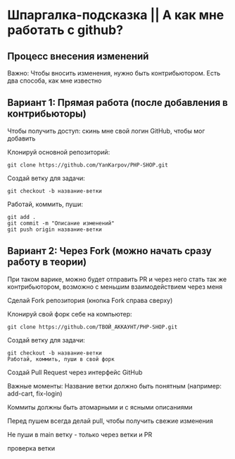 # Шпаргалка-подсказка || А как мне работать с github?
## Процесс внесения изменений

Важно: Чтобы вносить изменения, нужно быть контрибьютором. Есть два способа, как мне известно


## Вариант 1: Прямая работа (после добавления в контрибьюторы)

Чтобы получить доступ: скинь мне свой логин GitHub, чтобы мог добавить

Клонируй основной репозиторий:
```
git clone https://github.com/YanKarpov/PHP-SHOP.git
```
Создай ветку для задачи:
```
git checkout -b название-ветки
```

Работай, коммить, пуши:
```
git add .
git commit -m "Описание изменений"
git push origin название-ветки
```

## Вариант 2: Через Fork (можно начать сразу работу в теории)

При таком варике, можно будет отправить PR и через него стать так же контрибьютором, возможно с меньшим взаимодействием через меня

Сделай Fork репозитория (кнопка Fork справа сверху)

Клонируй свой форк себе на компьютер:
```
git clone https://github.com/ТВОЙ_АККАУНТ/PHP-SHOP.git
```
Создай ветку для задачи:
```
git checkout -b название-ветки
Работай, коммить, пуши в свой форк
```
Создай Pull Request через интерфейс GitHub

Важные моменты:
Название ветки должно быть понятным (например: add-cart, fix-login)

Коммиты должны быть атомарными и с ясными описаниями

Перед пушем всегда делай pull, чтобы получить свежие изменения

Не пуши в main ветку - только через ветки и PR













проверка ветки
